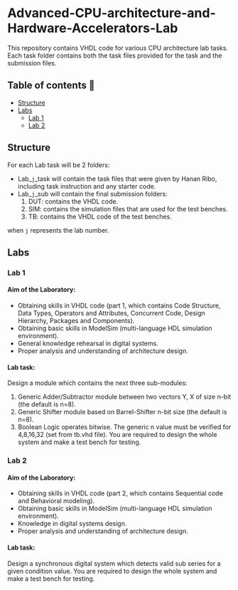 # Advanced-CPU-architecture-and-Hardware-Accelerators-Lab
This repository contains VHDL code for various CPU architecture lab tasks.
Each task folder contains both the task files provided for the task and the submission files.

## Table of contents 🔗
- [Structure](#Structure)
- [Labs](#Labs)
    - [Lab 1](#Lab1)
    - [Lab 2](#Lab2)

 ## Structure
For each Lab task will be 2 folders:
- Lab_`j`_task will contain the task files that were given by Hanan Ribo, including task instruction and any starter code.
- Lab_`j`_sub will contain the final submission folders:
    1. DUT: contains the VHDL code.
    2. SIM: contains the simulation files that are used for the test benches.
    3. TB: contains the VHDL code of the test benches.

when `j` represents the lab number.

 ## Labs

 ### Lab 1
 #### Aim of the Laboratory:
  - Obtaining skills in VHDL code (part 1, which contains Code Structure, Data Types, Operators and Attributes, Concurrent Code, Design Hierarchy, Packages and Components).
  - Obtaining basic skills in ModelSim (multi-language HDL simulation environment).
  - General knowledge rehearsal in digital systems.
  - Proper analysis and understanding of architecture design.
#### Lab task:
Design a module which contains the next three sub-modules:
1. Generic Adder/Subtractor module between two vectors Y, X of size n-bit (the default is n=8).
2. Generic Shifter module based on Barrel-Shifter n-bit size (the default is n=8).
3. Boolean Logic operates bitwise.
The generic n value must be verified for 4,8,16,32 (set from tb.vhd file). You are required to design the whole system and make a test bench for testing.

### Lab 2
#### Aim of the Laboratory:
- Obtaining skills in VHDL code (part 2, which contains Sequential code and Behavioral modeling).
- Obtaining basic skills in ModelSim (multi-language HDL simulation environment).
- Knowledge in digital systems design.
- Proper analysis and understanding of architecture design.
#### Lab task:
Design a synchronous digital system which detects valid sub series for a given
condition value. You are required to design the whole system and make a test bench for testing.
